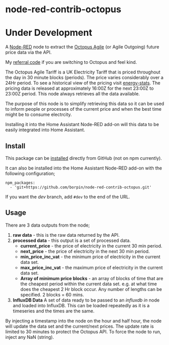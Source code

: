 node-red-contrib-octopus
========================

# Under Development

A <a href="https://nodered.org" target="_new">Node-RED</a> node to extract the <a href="https://octopus.energy" target="_new">Octopus Agile</a> (or Agile Outgoing) future price data via the API.

My [referral code](https://share.octopus.energy/wise-jade-356) if you are switching to Octopus and feel kind.

The Octopus Agile Tariff is a UK Electricity Tariff that is priced throughout the day in 30 minute blocks (periods). The price varies considerably over a 24Hr period. To see a historical view of the pricing visit <a href="https://www.energy-stats.uk/octopus-agile/">energy-stats</a>. The pricing data is released at approximately 16:00Z for the next 23:00Z to 23:00Z period. This node always retrieves all the data available.

The purpose of this node is to simplify retrieving this data so it can be used to inform people or processes of the current price and when the best time might be to consume electrcity.

Installing it into the Home Assistant Node-RED add-on will this data to be easily integrated into Home Assistant.

Install
-------

This package can be [installed](https://docs.npmjs.com/cli/install) directly from GitHub (not on npm currently).

It can also be installed into the Home Assistant Node-RED add-on with the following configuration;

```
npm_packages:
  - 'git+https://github.com/borpin/node-red-contrib-octopus.git'
```

If you want the *dev* branch, add `#dev` to the end of the URL.

Usage
-----

There are 3 data outputs from the node;

1. **raw data** - this is the raw data returned by the API.
1. **processed data** - this output is a set of processed data.
    * **current_price** - the price of electricity in the current 30 min period.
    * **next_price** - the price of electricity in the next 30 min period.
    * **min_price_inc_vat** - the minimum price of electricity in the current data set.
    * **max_price_inc_vat** - the maximum price of electricity in the current data set.
    * **Array of minimum price blocks** - an array of blocks of time that are the cheapest period within the current data set. e.g. at what time does the cheapest 2 Hr block occur.  Any number of lengths can be specified. 2 blocks = 60 mins.
1. **InfluxDB Data** A set of data ready to be passed to an *influxdb in* node and loaded into InfluxDB. This can be loaded repeatedly as it is a timeseries and the times are the same.

By injecting a timestamp into the node on the hour and half hour, the node will update the data set and the current/next prices. The update rate is limited to 30 minutes to protect the Octopus API. To force the node to run, inject any NaN (string).
